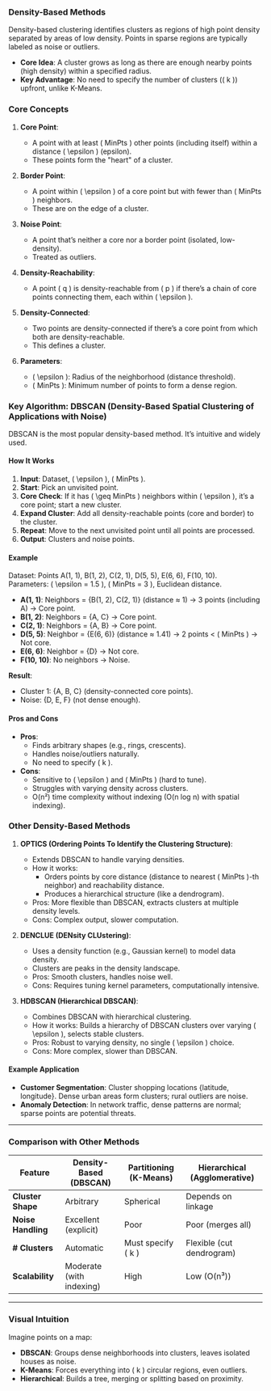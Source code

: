 ### Density-Based Methods
Density-based clustering identifies clusters as regions of high point density separated by areas of low density. Points in sparse regions are typically labeled as noise or outliers.

- **Core Idea**: A cluster grows as long as there are enough nearby points (high density) within a specified radius.
- **Key Advantage**: No need to specify the number of clusters (\( k \)) upfront, unlike K-Means.

### Core Concepts
1. **Core Point**:
   - A point with at least \( MinPts \) other points (including itself) within a distance \( \epsilon \) (epsilon).
   - These points form the "heart" of a cluster.

2. **Border Point**:
   - A point within \( \epsilon \) of a core point but with fewer than \( MinPts \) neighbors.
   - These are on the edge of a cluster.

3. **Noise Point**:
   - A point that’s neither a core nor a border point (isolated, low-density).
   - Treated as outliers.

4. **Density-Reachability**:
   - A point \( q \) is density-reachable from \( p \) if there’s a chain of core points connecting them, each within \( \epsilon \).

5. **Density-Connected**:
   - Two points are density-connected if there’s a core point from which both are density-reachable.
   - This defines a cluster.

6. **Parameters**:
   - \( \epsilon \): Radius of the neighborhood (distance threshold).
   - \( MinPts \): Minimum number of points to form a dense region.

### Key Algorithm: DBSCAN (Density-Based Spatial Clustering of Applications with Noise)
DBSCAN is the most popular density-based method. It’s intuitive and widely used.

#### How It Works
1. **Input**: Dataset, \( \epsilon \), \( MinPts \).
2. **Start**: Pick an unvisited point.
3. **Core Check**: If it has \( \geq MinPts \) neighbors within \( \epsilon \), it’s a core point; start a new cluster.
4. **Expand Cluster**: Add all density-reachable points (core and border) to the cluster.
5. **Repeat**: Move to the next unvisited point until all points are processed.
6. **Output**: Clusters and noise points.

#### Example
Dataset: Points A(1, 1), B(1, 2), C(2, 1), D(5, 5), E(6, 6), F(10, 10).  
Parameters: \( \epsilon = 1.5 \), \( MinPts = 3 \), Euclidean distance.
- **A(1, 1)**: Neighbors = {B(1, 2), C(2, 1)} (distance ≈ 1) → 3 points (including A) → Core point.
- **B(1, 2)**: Neighbors = {A, C} → Core point.
- **C(2, 1)**: Neighbors = {A, B} → Core point.
- **D(5, 5)**: Neighbor = {E(6, 6)} (distance ≈ 1.41) → 2 points < \( MinPts \) → Not core.
- **E(6, 6)**: Neighbor = {D} → Not core.
- **F(10, 10)**: No neighbors → Noise.

**Result**:
- Cluster 1: {A, B, C} (density-connected core points).
- Noise: {D, E, F} (not dense enough).

#### Pros and Cons
- **Pros**:
  - Finds arbitrary shapes (e.g., rings, crescents).
  - Handles noise/outliers naturally.
  - No need to specify \( k \).
- **Cons**:
  - Sensitive to \( \epsilon \) and \( MinPts \) (hard to tune).
  - Struggles with varying density across clusters.
  - O(n²) time complexity without indexing (O(n log n) with spatial indexing).

### Other Density-Based Methods

1. **OPTICS (Ordering Points To Identify the Clustering Structure)**:
   - Extends DBSCAN to handle varying densities.
   - How it works:
     - Orders points by core distance (distance to nearest \( MinPts \)-th neighbor) and reachability distance.
     - Produces a hierarchical structure (like a dendrogram).
   - Pros: More flexible than DBSCAN, extracts clusters at multiple density levels.
   - Cons: Complex output, slower computation.

2. **DENCLUE (DENsity CLUstering)**:
   - Uses a density function (e.g., Gaussian kernel) to model data density.
   - Clusters are peaks in the density landscape.
   - Pros: Smooth clusters, handles noise well.
   - Cons: Requires tuning kernel parameters, computationally intensive.

3. **HDBSCAN (Hierarchical DBSCAN)**:
   - Combines DBSCAN with hierarchical clustering.
   - How it works: Builds a hierarchy of DBSCAN clusters over varying \( \epsilon \), selects stable clusters.
   - Pros: Robust to varying density, no single \( \epsilon \) choice.
   - Cons: More complex, slower than DBSCAN.

#### Example Application
- **Customer Segmentation**: Cluster shopping locations {latitude, longitude}. Dense urban areas form clusters; rural outliers are noise.
- **Anomaly Detection**: In network traffic, dense patterns are normal; sparse points are potential threats.

---
### Comparison with Other Methods

| Feature            | Density-Based (DBSCAN)   | Partitioning (K-Means) | Hierarchical (Agglomerative) |
| ------------------ | ------------------------ | ---------------------- | ---------------------------- |
| **Cluster Shape**  | Arbitrary                | Spherical              | Depends on linkage           |
| **Noise Handling** | Excellent (explicit)     | Poor                   | Poor (merges all)            |
| **# Clusters**     | Automatic                | Must specify \( k \)   | Flexible (cut dendrogram)    |
| **Scalability**    | Moderate (with indexing) | High                   | Low (O(n³))                  |

---
### Visual Intuition
Imagine points on a map:
- **DBSCAN**: Groups dense neighborhoods into clusters, leaves isolated houses as noise.
- **K-Means**: Forces everything into \( k \) circular regions, even outliers.
- **Hierarchical**: Builds a tree, merging or splitting based on proximity.

